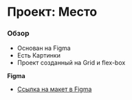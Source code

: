 # Проект: Место

### Обзор

* Основан на Figma
* Есть Картинки
* Проект созданный на Grid и flex-box

**Figma**

* [Ссылка на макет в Figma](https://www.figma.com/file/2cn9N9jSkmxD84oJik7xL7/JavaScript.-Sprint-4?node-id=0%3A1)
